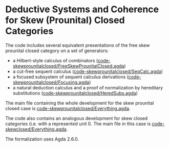 # Deductive Systems and Coherence for Skew (Prounital) Closed Categories

The code includes several equivalent presentations of the free skew prounital closed category on a set of generators:
- a Hilbert-style calculus of combinators ([code-skewprounitalclosed/FreeSkewProunitalClosed.agda](https://github.com/niccoloveltri/skewclosedcats/blob/master/code-skewprounitalclosed/FreeSkewProunitalClosed.agda))
- a cut-free sequent calculus ([code-skewprounitalclosed/SeqCalc.agda](https://github.com/niccoloveltri/skewclosedcats/blob/master/code-skewprounitalclosed/SeqCalc.agda))
- a focused subsystem of sequent calculus derivations ([code-skewprounitalclosed/Focusing.agda](https://github.com/niccoloveltri/skewclosedcats/blob/master/code-skewprounitalclosed/Focusing.agda))
- a natural deduction calculus and a proof of normalization by hereditary substitutions ([code-skewprounitalclosed/HeredSubs.agda](https://github.com/niccoloveltri/skewclosedcats/blob/master/code-skewprounitalclosed/HeredSubs.agda))

The main file containing the whole development for the skew prounital closed case is [code-skewprounitalclosed/Everything.agda](https://github.com/niccoloveltri/skewclosedcats/blob/master/code-skewprounitalclosed/Everything.agda).

The code also contains an analogous development for skew closed categories (i.e. with a represented unit I).
The main file in this case is [code-skewclosed/Everything.agda](https://github.com/niccoloveltri/skewclosedcats/blob/master/code-skewclosed/Everything.agda).

The formalization uses Agda 2.6.0. 

